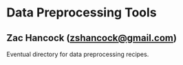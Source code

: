 # Data Preprocessing Tools
## Zac Hancock (zshancock@gmail.com)

Eventual directory for data preprocessing recipes. 
